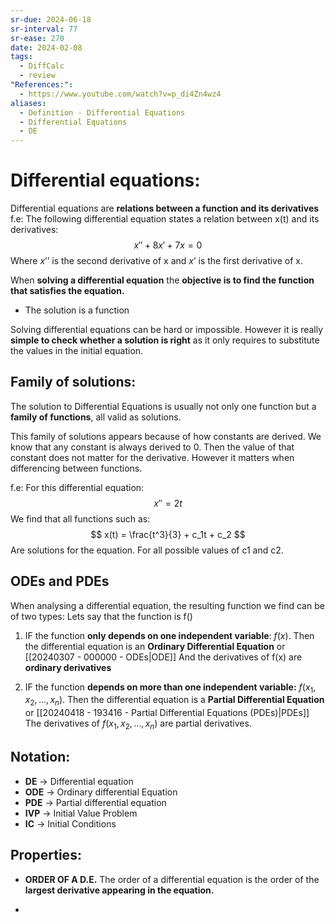 ```yaml
---
sr-due: 2024-06-18
sr-interval: 77
sr-ease: 270
date: 2024-02-08
tags:
  - DiffCalc
  - review
"References:":
  - https://www.youtube.com/watch?v=p_di4Zn4wz4
aliases:
  - Definition - Differential Equations
  - Differential Equations
  - DE
---
```

# Differential equations:

Differential equations are **relations between a function and its derivatives**
f.e: 
	The following differential equation states a relation between x(t) and its derivatives:
	$$
	x'' + 8x' + 7x = 0
	$$
	Where $x’’$ is the second derivative of x and $x’$ is the first derivative of x. 

When **solving a differential equation** the **objective is to find the function that satisfies the equation.** 
+ The solution is a function

Solving differential equations can be hard or impossible. However it is really **simple to check whether a solution is right** as it only requires to substitute the values in the initial equation. 

## Family of solutions:

The solution to Differential Equations is usually not only one function but a **family of functions**, all valid as solutions. 

This family of solutions appears because of how constants are derived. We know that any constant is always derived to 0. Then the value of that constant does not matter for the derivative. However it matters when differencing between functions. 

f.e: 
	For this differential equation: 
	$$
	x'' = 2t
	$$
	We find that all functions such as: 
	$$
	x(t) = \frac{t^3}{3} + c_1t + c_2
	$$
	Are solutions for the equation. For all possible values of c1 and c2.

## ODEs and PDEs
When analysing a differential equation, the resulting function we find can be of two types: 
Lets say that the function is f()
1. IF the function **only depends on one independent variable**: $f(x)$. Then the differential equation is an **Ordinary Differential Equation** or [[20240307 - 000000 - ODEs|ODE]]
   And the derivatives of f(x) are **ordinary derivatives**
   
2. IF the function **depends on more than one independent variable:** $f(x_1,x_2,...,x_n)$. 
   Then the differential equation is a **Partial Differential Equation** or [[20240418 - 193416 - Partial Differential Equations (PDEs)|PDEs]]
   The derivatives of $f(x_1,x_2,…,x_n)$ are partial derivatives. 
## Notation: 

+ **DE** → Differential equation
+ **ODE** → Ordinary differential Equation
+ **PDE** → Partial differential equation
+ **IVP** → Initial Value Problem
+ **IC** → Initial Conditions

## Properties:

+ **ORDER OF A D.E.** 
  The order of a differential equation is the order of the **largest derivative appearing in the equation.** 

+ 
